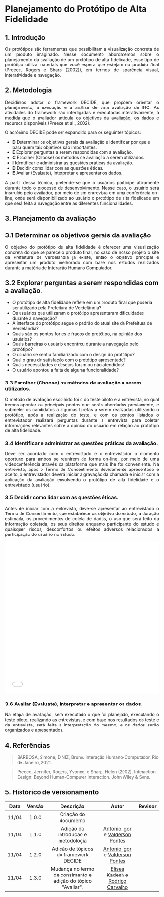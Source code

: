 # Planejamento do Protótipo de Alta Fidelidade 

## 1. Introdução

<p align="justify">
  	Os protótipos são ferramentas que possibilitam a visualização concreta de um produto imaginado. Nesse documento abordaremos sobre o planejamento da avaliação de um protótipo de alta fidelidade, esse tipo de protótipo utiliza materiais que você espera que estejam no produto final (Preece, Rogers e Sharp (2002)), em termos de aparência visual, interatividade e navegação.
</p>

## 2. Metodologia

<p align="justify">
  Decidimos adotar o framework DECIDE, que propõem orientar o planejamento, a execução e a análise de uma avaliação de IHC. As atividades do framework são interligadas e executadas interativamente, à medida que o avaliador articula os objetivos da avaliação, os dados e recursos disponíveis (Preece et al., 2002).
</p>

<p align="justify">
  O acrônimo DECIDE pode ser expandido para os seguintes tópicos:
</p>

- **D** Determinar os objetivos gerais da avaliação e identificar por que e para quem tais objetivos são importantes. 
- **E** Explorar perguntas a serem respondidas com a avaliação. 
- **C** Escolher (Choose) os métodos de avaliação a serem utilizados. 
- **I** Identificar e administrar as questões práticas da avaliação. 
- **D** Decidir como lidar com as questões éticas.
- **E** Avaliar (Evaluate), interpretar e apresentar os dados.

<p align="justify">
  A partir dessa técnica, pretende-se que o usuários participe ativamente durante todo o processo de desenvolvimento. Nesse caso, o usuário será instruído pelo avaliador, por meio de um entrevista em uma conferência on-line, onde será disponibilizado ao usuário o protótipo de alta fidelidade em que será feita a navegação entre as diferentes funcionalidades.
</p>

## 3. Planejamento da avaliação

## 3.1 **D**eterminar os objetivos gerais da avaliação
<p align="justify">
  O objetivo do protótipo de alta fidelidade é oferecer uma visualização concreta do que se parece o produto final, no caso de nosso projeto o site da Prefeitura de Verdelândia já existe, então o objetivo principal é apresentar um produto melhorado com base nos estudos realizados durante a matéria de Interação Humano Computador.
</p>

## 3.2 **E**xplorar perguntas a serem respondidas com a avaliação.
- O protótipo de alta fidelidade reflete em um produto final que poderia ser utilizado pela Prefeitura de Verdelândia?
- Os usuários que utilizaram o protótipo apresentaram dificuldades durante a navegação?
- A interface do protótipo segue o padrão do atual site da Prefeitura de Verdelândia? 
- Quais são os pontos fortes e fracos do protótipo, na opinião dos usuários?
- Quais barreiras o usuário encontrou durante a navegação pelo protótipo?
- O usuário se sentiu familiarizado com o design do protótipo?
- Qual o grau de satisfação com o protótipo apresentado?
- Quais necessidades e desejos foram ou não atendidos?
- O usuário apontou a falta de alguma funcionalidade?

### 3.3 Escolher (**C**hoose) os métodos de avaliação a serem utilizados.
<p align="justify">
O método de avaliação escolhido foi o do teste piloto e a entrevista, no qual iremos apontar os principais pontos que serão abordados previamente, e submeter os candidatos a algumas tarefas a serem realizadas utilizando o protótipo, após a realização do teste, e com os pontos listados o entrevistador realizará perguntas durante a entrevista para coletar informações relevantes sobre a opinião do usuário em relação ao protótipo de alta fidelidade.
</p>

### 3.4 **I**dentificar e administrar as questões práticas da avaliação.
<p align="justify">
Deve ser acordado com o entrevistado e o entrevistador o momento oportuno para ambos se reunirem de forma on-line, por meio de uma videoconferência através da plataforma que mais lhe for conveniente. Na entrevista, após o Termo de Consentimento devidamente apresentado e aceito, o entrevistador deverá iniciar a gravação da chamada e iniciar com a aplicação da avaliação envolvendo o protótipo de alta fidelidade e o entrevistado (usuário).
</p>

### 3.5 **D**ecidir como lidar com as questões éticas.
<p align="justify">
  Antes de iniciar com a entrevista, deve-se apresentar ao entrevistado o Termo de Consentimento, que estabelece os objetivo do estudo, a duração estimada, os procedimentos de coleta de dados, o uso que será feito da informação coletada, os seus direitos enquanto participante do estudo e quaisquer riscos, desconfortos ou efeitos adversos relacionados a participação do usuário no estudo.
</p>

<!-- <iframe 
  src="https://docs.google.com/document/d/e/2PACX-1vRXPQBNjxONrbhkkgCa4BpQ6ywhmbLZlwwbqEnxSLV4y3osECuEYdbBhGHWwTtNxYwFCMnLSFuVlCcs/pub?embedded=true"
  width="100%"
  height="500px"
></iframe> -->

<embed src="../../../assets/prototipo/termo-consentimento-prototipo-alta-fidelidade.pdf" width="100%" height="500px" type="application/pdf">


### 3.6 Avaliar (**E**valuate), interpretar e apresentar os dados.

<p align="justify">
	Na etapa de avaliação, será executado o que foi planejado, executando o teste piloto, realizando as entrevistas, e com base nos resultados do teste e da entrevista, será feita a interpretação do mesmo, e os dados serão organizados e apresentados.
</p>

## 4. Referências
 
> BARBOSA, Simone; DINIZ, Bruno. Interação Humano-Computador, Rio de Janeiro, 2021.

> Preece, Jennifer, Rogers, Yvonne, e Sharp, Helen (2002). Interaction Design: Beyond Human-Computer Interaction. John Wiley & Sons.

## 5. Histórico de versionamento
 
| Data  | Versão | Descrição | Autor | Revisor |
| :---: | :----: | :-------: | :---: | :-----: |
| 11/04 | 1.0.0  | Criação do documento | | |
| 11/04 | 1.1.0  | Adição da introdução e metodologia | [Antonio Igor](https://github.com/antonioigorcarvalho) e [Valderson Pontes](https://github.com/valdersonjr) | |
| 11/04 | 1.2.0  | Adição de tópicos do framework DECIDE | [Antonio Igor](https://github.com/antonioigorcarvalho) e [Valderson Pontes](https://github.com/valdersonjr) | |
| 11/04 | 1.3.0  | Mudança no termo de consimento e adição do tópico "Avaliar". | [Eliseu Kadesh](https://github.com/eliseukadesh67) e [Rodrigo Carvalho](https://github.com/Rocsantos)
